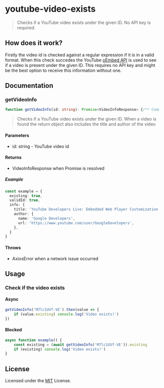 # youtube-video-exists

> Checks if a YouTube video exists under the given ID. No API key is required. 

## How does it work?

Firstly the video id is checked against a regular expression if it is in a valid format.
When this check succedes the YouTube [oEmbed API](https://oembed.com/) is used to see if a video is present under the given ID.
This requires no API key and might be the best option to receive this information without one.

## Documentation

### getVideoInfo

```typescript
function getVideoInfo(id: string): Promise<VideoInfoResponse> {/** Code ommited **/}
```

> Checks if a YouTube video exists under the given ID.
> When a video is found the return object also includes the title and author of the video

#### Parameters

* id: string - YouTube video id

#### Returns

* VideoInfoResponse when Promise is resolved

##### Example

```typescript
const example = {
  existing: true,
  validId: true,
  info: {
    title: 'YouTube Developers Live: Embedded Web Player Customization',
    author: {
      name: 'Google Developers',
      url: 'https://www.youtube.com/user/GoogleDevelopers',
    },
  }
}
```

#### Throws

* AxiosError when a network issue occurred

## Usage

### Check if the video exists

#### Async

```typescript
getVideoInfo('M7lc1UVf-VE').then(value => {
    if (value.existing) console.log('Video exists!')
})
```

#### Blocked

```typescript
async function example() {
    const existing = (await getVideoInfo('M7lc1UVf-VE')).existing
    if (existing) console.log('Video exists!')
}
```

## License

Licensed under the [MIT](LICENSE) License.